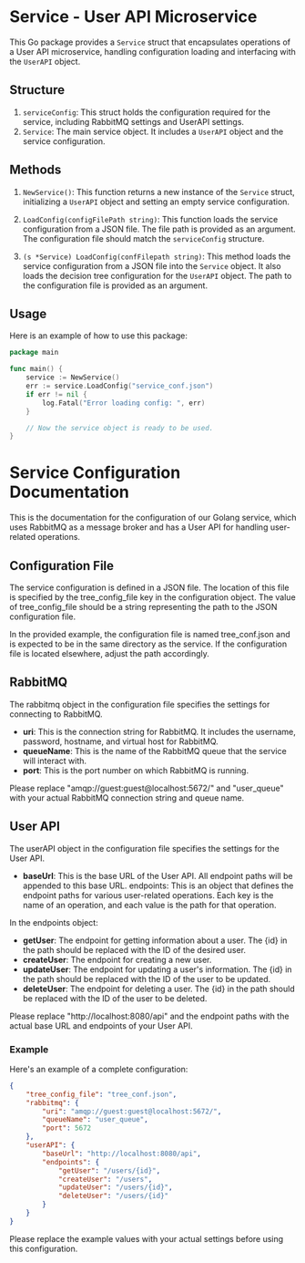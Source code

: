 # Service - User API Microservice

This Go package provides a `Service` struct that encapsulates operations of a User API microservice, handling configuration loading and interfacing with the `UserAPI` object.

## Structure

1. `serviceConfig`: This struct holds the configuration required for the service, including RabbitMQ settings and UserAPI settings.
2. `Service`: The main service object. It includes a `UserAPI` object and the service configuration.

## Methods

1. `NewService()`: This function returns a new instance of the `Service` struct, initializing a `UserAPI` object and setting an empty service configuration.

2. `LoadConfig(configFilePath string)`: This function loads the service configuration from a JSON file. The file path is provided as an argument. The configuration file should match the `serviceConfig` structure.

3. `(s *Service) LoadConfig(confFilepath string)`: This method loads the service configuration from a JSON file into the `Service` object. It also loads the decision tree configuration for the `UserAPI` object. The path to the configuration file is provided as an argument.

## Usage

Here is an example of how to use this package:

```go
package main

func main() {
    service := NewService()
    err := service.LoadConfig("service_conf.json")
    if err != nil {
        log.Fatal("Error loading config: ", err)
    }

    // Now the service object is ready to be used.
}
```

# Service Configuration Documentation

This is the documentation for the configuration of our Golang service, which uses RabbitMQ as a message broker and has a User API for handling user-related operations.


## Configuration File

The service configuration is defined in a JSON file. The location of this file is specified by the tree_config_file key in the configuration object. The value of tree_config_file should be a string representing the path to the JSON configuration file.

In the provided example, the configuration file is named tree_conf.json and is expected to be in the same directory as the service. If the configuration file is located elsewhere, adjust the path accordingly.

## RabbitMQ

The rabbitmq object in the configuration file specifies the settings for connecting to RabbitMQ.

- **uri**: This is the connection string for RabbitMQ. It includes the username, password, hostname, and virtual host for RabbitMQ.
- **queueName**: This is the name of the RabbitMQ queue that the service will interact with.
- **port**: This is the port number on which RabbitMQ is running.

Please replace "amqp://guest:guest@localhost:5672/" and "user_queue" with your actual RabbitMQ connection string and queue name.

## User API
The userAPI object in the configuration file specifies the settings for the User API.

- **baseUrl**: This is the base URL of the User API. All endpoint paths will be appended to this base URL.
endpoints: This is an object that defines the endpoint paths for various user-related operations. Each key is the name of an operation, and each value is the path for that operation.

In the endpoints object:

- **getUser**: The endpoint for getting information about a user. The {id} in the path should be replaced with the ID of the desired user.
- **createUser**: The endpoint for creating a new user.
- **updateUser**: The endpoint for updating a user's information. The {id} in the path should be replaced with the ID of the user to be updated.
- **deleteUser**: The endpoint for deleting a user. The {id} in the path should be replaced with the ID of the user to be deleted.

Please replace "http://localhost:8080/api" and the endpoint paths with the actual base URL and endpoints of your User API.

### Example

Here's an example of a complete configuration:

```json
{
    "tree_config_file": "tree_conf.json",
    "rabbitmq": {
        "uri": "amqp://guest:guest@localhost:5672/",
        "queueName": "user_queue",
        "port": 5672
    },
    "userAPI": {
        "baseUrl": "http://localhost:8080/api",
        "endpoints": {
            "getUser": "/users/{id}",
            "createUser": "/users",
            "updateUser": "/users/{id}",
            "deleteUser": "/users/{id}"
        }
    }
}
```

Please replace the example values with your actual settings before using this configuration.
